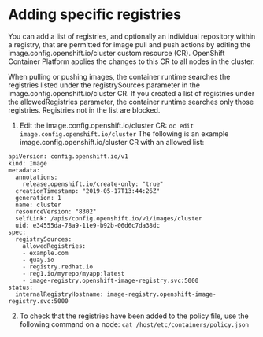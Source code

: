 # Adding specific registries
You can add a list of registries, and optionally an individual repository within a registry, that are permitted for image pull and push actions by editing the image.config.openshift.io/cluster custom resource (CR). OpenShift Container Platform applies the changes to this CR to all nodes in the cluster.

When pulling or pushing images, the container runtime searches the registries listed under the registrySources parameter in the image.config.openshift.io/cluster CR. If you created a list of registries under the allowedRegistries parameter, the container runtime searches only those registries. Registries not in the list are blocked.

1. Edit the image.config.openshift.io/cluster CR:
`oc edit image.config.openshift.io/cluster`
The following is an example image.config.openshift.io/cluster CR with an allowed list:
```
apiVersion: config.openshift.io/v1
kind: Image
metadata:
  annotations:
    release.openshift.io/create-only: "true"
  creationTimestamp: "2019-05-17T13:44:26Z"
  generation: 1
  name: cluster
  resourceVersion: "8302"
  selfLink: /apis/config.openshift.io/v1/images/cluster
  uid: e34555da-78a9-11e9-b92b-06d6c7da38dc
spec:
  registrySources: 
    allowedRegistries: 
    - example.com
    - quay.io
    - registry.redhat.io
    - reg1.io/myrepo/myapp:latest
    - image-registry.openshift-image-registry.svc:5000
status:
  internalRegistryHostname: image-registry.openshift-image-registry.svc:5000
```
2. To check that the registries have been added to the policy file, use the following command on a node:
`cat /host/etc/containers/policy.json`
